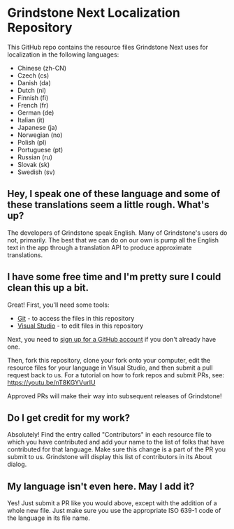 # Grindstone Next Localization Repository
This GitHub repo contains the resource files Grindstone Next uses for localization in the following languages:
* Chinese (zh-CN)
* Czech (cs)
* Danish (da)
* Dutch (nl)
* Finnish (fi)
* French (fr)
* German (de)
* Italian (it)
* Japanese (ja)
* Norwegian (no)
* Polish (pl)
* Portuguese (pt)
* Russian (ru)
* Slovak (sk)
* Swedish (sv)

## Hey, I speak one of these language and some of these translations seem a little rough. What's up?
The developers of Grindstone speak English.
Many of Grindstone's users do not, primarily.
The best that we can do on our own is pump all the English text in the app through a translation API to produce approximate translations.

## I have some free time and I'm pretty sure I could clean this up a bit.
Great!
First, you'll need some tools:
* [Git](https://git-scm.com/) - to access the files in this repository
* [Visual Studio](https://visualstudio.microsoft.com/) - to edit files in this repository

Next, you need to [sign up for a GitHub account](https://github.com/signup) if you don't already have one.

Then, fork this repository, clone your fork onto your computer, edit the resource files for your language in Visual Studio, and then submit a pull request back to us. For a tutorial on how to fork repos and submit PRs, see: https://youtu.be/nT8KGYVurIU

Approved PRs will make their way into subsequent releases of Grindstone!

## Do I get credit for my work?
Absolutely!
Find the entry called "Contributors" in each resource file to which you have contributed and add your name to the list of folks that have contributed for that language.
Make sure this change is a part of the PR you submit to us.
Grindstone will display this list of contributors in its About dialog.

## My language isn't even here. May I add it?
Yes!
Just submit a PR like you would above, except with the addition of a whole new file.
Just make sure you use the appropriate ISO 639-1 code of the language in its file name.
